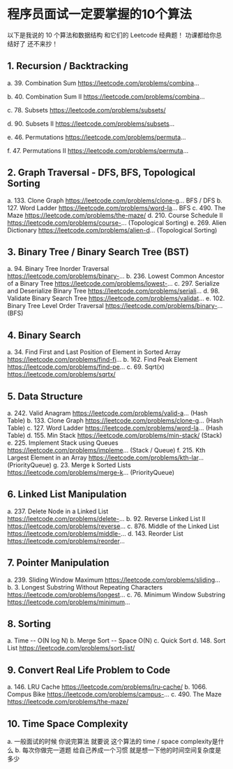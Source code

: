 # 程序员面试一定要掌握的10个算法

以下是我说的 10 个算法和数据结构 和它们的 Leetcode 经典题！
功课都给你总结好了 还不来抄！

## 1. Recursion / Backtracking
 a. 39. Combination Sum https://leetcode.com/problems/combina...
 
 b. 40. Combination Sum II https://leetcode.com/problems/combina...
 
 c. 78. Subsets https://leetcode.com/problems/subsets/
 
 d. 90. Subsets II https://leetcode.com/problems/subsets...
 
 e. 46. Permutations https://leetcode.com/problems/permuta...
 
 f. 47. Permutations II https://leetcode.com/problems/permuta...

## 2. Graph Traversal - DFS, BFS, Topological Sorting
 a. 133. Clone Graph https://leetcode.com/problems/clone-g... BFS / DFS
 b. 127. Word Ladder https://leetcode.com/problems/word-la... BFS
 c. 490. The Maze https://leetcode.com/problems/the-maze/ 
 d. 210. Course Schedule II https://leetcode.com/problems/course-... (Topological Sorting)
 e. 269. Alien Dictionary https://leetcode.com/problems/alien-d... (Topological Sorting)

## 3. Binary Tree / Binary Search Tree (BST)
 a. 94. Binary Tree Inorder Traversal https://leetcode.com/problems/binary-...
 b. 236. Lowest Common Ancestor of a Binary Tree https://leetcode.com/problems/lowest-...
 c. 297. Serialize and Deserialize Binary Tree https://leetcode.com/problems/seriali...
 d. 98. Validate Binary Search Tree https://leetcode.com/problems/validat...
 e. 102. Binary Tree Level Order Traversal https://leetcode.com/problems/binary-... (BFS)

## 4. Binary Search
 a. 34. Find First and Last Position of Element in Sorted Array https://leetcode.com/problems/find-fi...
 b. 162. Find Peak Element https://leetcode.com/problems/find-pe...
 c. 69. Sqrt(x) https://leetcode.com/problems/sqrtx/
  

## 5. Data Structure
 a. 242. Valid Anagram https://leetcode.com/problems/valid-a... (Hash Table)
 b. 133. Clone Graph https://leetcode.com/problems/clone-g... (Hash Table)
 c. 127. Word Ladder https://leetcode.com/problems/word-la... (Hash Table)
 d. 155. Min Stack https://leetcode.com/problems/min-stack/ (Stack)
 e. 225. Implement Stack using Queues https://leetcode.com/problems/impleme... (Stack / Queue)
 f. 215. Kth Largest Element in an Array https://leetcode.com/problems/kth-lar... (PriorityQueue)
 g. 23. Merge k Sorted Lists https://leetcode.com/problems/merge-k... (PriorityQueue)

## 6. Linked List Manipulation
 a. 237. Delete Node in a Linked List https://leetcode.com/problems/delete-...
 b. 92. Reverse Linked List II https://leetcode.com/problems/reverse...
 c. 876. Middle of the Linked List https://leetcode.com/problems/middle-...
 d. 143. Reorder List https://leetcode.com/problems/reorder...

## 7. Pointer Manipulation
 a. 239. Sliding Window Maximum https://leetcode.com/problems/sliding...
 b. 3. Longest Substring Without Repeating Characters https://leetcode.com/problems/longest...
 c. 76. Minimum Window Substring https://leetcode.com/problems/minimum...

## 8. Sorting
 a. Time -- O(N log N)
 b. Merge Sort -- Space O(N)
 c. Quick Sort
 d. 148. Sort List https://leetcode.com/problems/sort-list/

## 9. Convert Real Life Problem to Code 
 a. 146. LRU Cache https://leetcode.com/problems/lru-cache/
 b. 1066. Compus Bike https://leetcode.com/problems/campus-...
 c. 490. The Maze https://leetcode.com/problems/the-maze/ 

## 10. Time Space Complexity
 a. 一般面试的时候 你说完算法 就要说 这个算法的 time / space complexity是什么
 b. 每次你做完一道题 给自己养成一个习惯 就是想一下他的时间空间复杂度是多少
